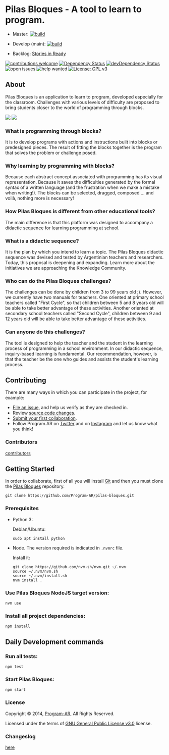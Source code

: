 # Pilas Bloques - A tool to learn to program.

- Master: [![build](https://github.com/Program-AR/pilas-bloques/actions/workflows/build.yml/badge.svg?branch=master)](https://github.com/Program-AR/pilas-bloques/actions/workflows/build.yml)
- Develop (main): [![build](https://github.com/Program-AR/pilas-bloques/actions/workflows/build.yml/badge.svg?branch=develop)](https://github.com/Program-AR/pilas-bloques/actions/workflows/build.yml)

- Backlog: [Stories in Ready](https://github.com/orgs/Program-AR/projects/1)

[![contributions welcome](https://img.shields.io/badge/contributions-welcome-brightgreen.svg?style=flat)](https://github.com/Program-AR/pilas-bloques/issues)
[![Dependency Status](https://david-dm.org/Program-AR/pilas-bloques/status.svg)](https://david-dm.org/Program-AR/pilas-bloques)
[![devDependency Status](https://david-dm.org/Program-AR/pilas-bloques/dev-status.svg)](https://david-dm.org/Program-AR/pilas-bloques/?type=dev)
![open issues](https://badgen.net/github/open-issues/Program-AR/pilas-bloques)
![help wanted](https://badgen.net/github/label-issues/Program-AR/pilas-bloques/help-wanted/open)
[![License: GPL v3](https://img.shields.io/badge/License-GPLv3-blue.svg)](https://www.gnu.org/licenses/gpl-3.0)

## About

Pilas Bloques is an application to learn to program, developed especially for the classroom.
Challenges with various levels of difficulty are proposed to bring students closer to the world of programming through blocks.

![](https://github.com/Program-AR/pilas-bloques/blob/master/screenshots/desafios.png)
![](https://github.com/Program-AR/pilas-bloques/blob/master/screenshots/editor.png)

### What is programming through blocks?

It is to develop programs with actions and instructions built into blocks or predesigned pieces. The result of fitting the blocks together is the program that solves the problem or challenge posed.

### Why learning by programming with blocks?

Because each abstract concept associated with programming has its visual representation.
Because it saves the difficulties generated by the formal syntax of a written language (and the frustration when we make a mistake when writing!). 
The blocks can be selected, dragged, composed ... and voilà, nothing more is necessary!

### How Pilas Bloques is different from other educational tools?

The main difference is that this platform was designed to accompany a didactic sequence for learning programming at school.

###  What is a didactic sequence?

It is the plan by which you intend to learn a topic. The Pilas Bloques didactic sequence was devised and tested by Argentinian teachers and researchers. Today, this proposal is deepening and expanding. Learn more about the initiatives we are approaching the Knowledge Community.

### Who can do the Pilas Bloques challenges?

The challenges can be done by children from 3 to 99 years old ;). However, we currently have two manuals for teachers. One oriented at primary school teachers
called "First Cycle", so that children between 5 and 8 years old will be able to take better advantage of these activities. Another oriented at secondary school teachers called "Second Cycle", children between 9 and 12 years old will be able to take better advantage of these activities.

### Can anyone do this challenges?

The tool is designed to help the teacher and the student in the learning process of programming in a school environment. In our didactic sequence, inquiry-based learning is fundamental. Our recommendation, however, is that the teacher be the one who guides and assists the student's learning process.


## Contributing

There are many ways in which you can participate in the project, for example:

* [File an issue](https://github.com/Program-AR/pilas-bloques/issues), and help us verify as they are checked in.
* Review [source code changes](https://github.com/Program-AR/pilas-bloques/pulls).
* [Submit your first collaboration](https://github.com/Program-AR/pilas-bloques/issues?q=is%3Aissue+is%3Aopen+label%3A%22good+first+issue%22).
* Follow Program.AR on [Twitter](https://twitter.com/Programar2020) and on [Instagram](https://www.instagram.com/program_ar/) and let us know what you think!

### Contributors

[contributors](https://github.com/Program-AR/pilas-bloques/graphs/contributors)


## Getting Started

In order to collaborate, first of all you will install [Git](https://git-scm.com/) and then you must clone the [Pilas Bloques](https://github.com/Program-AR/pilas-bloques) repository.

```
git clone https://github.com/Program-AR/pilas-bloques.git
```

### Prerequisites

* Python 3:

  Debian/Ubuntu:
  ```
  sudo apt install python
  ```
  
* Node. The version required is indicated in `.nvmrc` file.

  Install it: 
  ```
  git clone https://github.com/nvm-sh/nvm.git ~/.nvm
  source ~/.nvm/nvm.sh
  source ~/.nvm/install.sh
  nvm install .
  ```

### Use Pilas Bloques NodeJS target version:
```
nvm use
```
  
### Install all project dependencies:
```
npm install
```

## Daily Development commands

### Run all tests:
```
npm test
```

### Start Pilas Bloques:
```
npm start
```

### License

Copyright © 2014, [Program-AR](http://program.ar), All Rights Reserved.

Licensed under the terms of [GNU General Public License v3.0](https://github.com/Program-AR/pilas-bloques/blob/master/LICENSE) license.

### Changeslog
[here](notasDeVersion.md)
